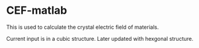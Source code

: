 # CEF-matlab

This is used to calculate the crystal electric field of materials.

Current input is in a cubic structure. Later updated with hexgonal structure.
